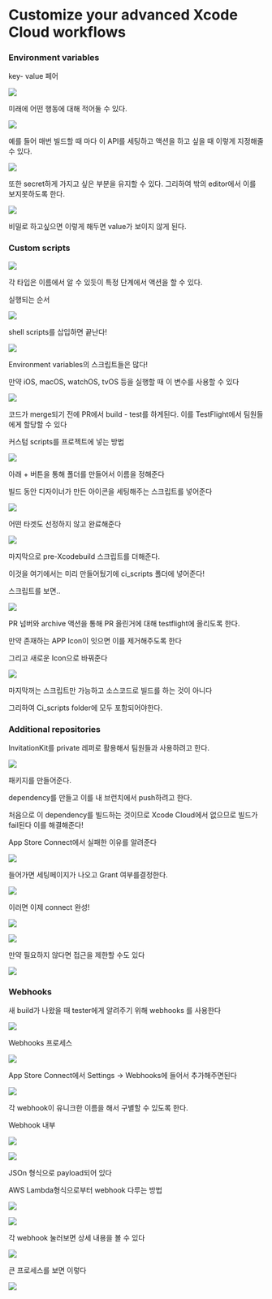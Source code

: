 # Customize your advanced Xcode Cloud workflows

### Environment variables

key- value 페어

![](https://hackmd.io/_uploads/S1AffBeB2.png)

미래에 어떤 행동에 대해 적어둘 수 있다.

![](https://hackmd.io/_uploads/BkZ7MHer2.png)

예를 들어 매번 빌드할 때 마다 이 API를 세팅하고 액션을 하고 싶을 때 이렇게 지정해줄 수 있다.

![](https://hackmd.io/_uploads/SkNQfSlS2.png)

또한 secret하게 가지고 싶은 부분을 유지할 수 있다. 그리하여 밖의 editor에서 이를 보지못하도록 한다.

![](https://hackmd.io/_uploads/ry8QGrxBh.png)

비밀로 하고싶으면 이렇게 해두면 value가 보이지 않게 된다.

### Custom scripts

![](https://hackmd.io/_uploads/rkFQMSerh.png)

각 타입은 이름에서 알 수 있듯이 특정 단계에서 액션을 할 수 있다.

실행되는 순서

![](https://hackmd.io/_uploads/B13VGBlrn.png)

shell scripts를 삽입하면 끝난다!

![](https://hackmd.io/_uploads/HkYNGSgSn.png)

Environment variables의 스크립트들은 많다!

만약 iOS, macOS, watchOS, tvOS 등을 실행할 때 이 변수를 사용할 수 있다

![](https://hackmd.io/_uploads/r1pcGSeH2.png)

코드가 merge되기 전에 PR에서 build - test를 하게된다. 이를 TestFlight에서 팀원들에게 할당할 수 있다

커스텀 scripts를 프로젝트에 넣는 방법

![](https://hackmd.io/_uploads/Hy-uzrgH2.png)

아래 + 버튼을 통해 폴더를 만들어서 이름을 정해준다

빌드 동안 디자이너가 만든 아이콘을 세팅해주는 스크립트를 넣어준다

![](https://hackmd.io/_uploads/r1p6GHeB2.png)

어떤 타겟도 선정하지 않고 완료해준다

![](https://hackmd.io/_uploads/SJQ2MBgH3.png)

마지막으로 pre-Xcodebuild 스크립트를 더해준다.

이것을 여기에서는 미리 만들어뒀기에 ci_scripts 폴더에 넣어준다!

스크립트를 보면..

![](https://hackmd.io/_uploads/r1gpfrgr2.png)

PR 넘버와 archive 액션을 통해 PR 올린거에 대해 testflight에 올리도록 한다.

만약 존재하는 APP Icon이 잇으면 이를 제거해주도록 한다

그리고 새로운 Icon으로 바꿔준다

![](https://hackmd.io/_uploads/r1e1QBxr2.png)

마지막꺼는 스크립트만 가능하고 소스코드로 빌드를 하는 것이 아니다

그리하여 Ci_scripts folder에 모두 포함되어야한다.

### Additional repositories

InvitationKit를 private 레퍼로 활용해서 팀원들과 사용하려고 한다.

![](https://hackmd.io/_uploads/H1T1XrlB2.png)

패키지를 만들어준다.

dependency를 만들고 이를 내 브런치에서 push하려고 한다.

처음으로 이 dependency를 빌드하는 것이므로 Xcode Cloud에서 없으므로 빌드가 fail된다
이를 해결해준다!

App Store Connect에서 실패한 이유를 알려준다

![](https://hackmd.io/_uploads/rkmgQBlBn.png)

들어가면 세팅페이지가 나오고 Grant 여부를결정한다.

![](https://hackmd.io/_uploads/ByybQSlHh.png)

이러면 이제 connect 완성!

![](https://hackmd.io/_uploads/B1HW7SeHn.png)

![](https://hackmd.io/_uploads/BJBz7SeS2.png)

만약 필요하지 않다면 접근을 제한할 수도 있다

![](https://hackmd.io/_uploads/SJFM7SxHh.png)


### Webhooks

새 build가 나왔을 때 tester에게 알려주기 위해 webhooks 를 사용한다

![](https://hackmd.io/_uploads/SkZXXSgBn.png)

Webhooks 프로세스

![](https://hackmd.io/_uploads/SkVQQHxH2.png)

App Store Connect에서 Settings -> Webhooks에 들어서 추가해주면된다

![](https://hackmd.io/_uploads/HyUm7Bxr2.png)

각 webhook이 유니크한 이름을 해서 구별할 수 있도록 한다.

Webhook 내부

![](https://hackmd.io/_uploads/rkcVmBlSn.png)

![](https://hackmd.io/_uploads/ryyBQreB3.png)

JSOn 형식으로 payload되어 있다

AWS Lambda형식으로부터 webhook 다루는 방법

![](https://hackmd.io/_uploads/SJFd7SlBn.png)

![](https://hackmd.io/_uploads/B1A_Xrxrn.png)

각 webhook 눌러보면 상세 내용을 볼 수 있다

![](https://hackmd.io/_uploads/SJmwXrlrh.png)

큰 프로세스를 보면 이렇다

![](https://hackmd.io/_uploads/HkqLmBxrh.png)


